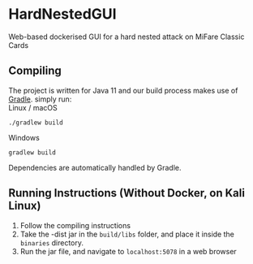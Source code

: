 # HardNestedGUI
Web-based dockerised GUI for a hard nested attack on MiFare Classic Cards

## Compiling

The project is written for Java 11 and our build process makes use of [Gradle](http://gradle.org/).
simply run:  
Linux / macOS

    ./gradlew build
    
Windows
    
    gradlew build

Dependencies are automatically handled by Gradle.

## Running Instructions (Without Docker, on Kali Linux)

1. Follow the compiling instructions
2. Take the -dist jar in the `build/libs` folder, and place it inside the `binaries` directory.
3. Run the jar file, and navigate to `localhost:5078` in a web browser